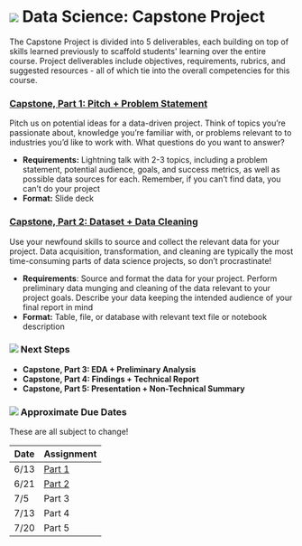# ![](https://ga-dash.s3.amazonaws.com/production/assets/logo-9f88ae6c9c3871690e33280fcf557f33.png) Data Science: Capstone Project

The Capstone Project is divided into 5 deliverables, each building on top of skills learned previously to scaffold students' learning over the entire course. Project deliverables include objectives, requirements, rubrics, and suggested resources - all of which tie into the overall competencies for this course.


### **[Capstone, Part 1: Pitch + Problem Statement][part-1]**

Pitch us on potential ideas for a data-driven project. Think of topics you’re passionate about, knowledge you’re familiar with, or problems relevant to to industries you’d like to work with. What questions do you want to answer?
- **Requirements:** Lightning talk with 2-3 topics, including a problem statement, potential audience, goals, and success metrics, as well as possible data sources for each. Remember, if you can’t find data, you can’t do your project
- **Format:** Slide deck

### **[Capstone, Part 2: Dataset + Data Cleaning][part-2]**

Use your newfound skills to source and collect the relevant data for your project. Data acquisition, transformation, and cleaning are typically the most time-consuming parts of data science projects, so don’t procrastinate!

- **Requirements**: Source and format the data for your project. Perform preliminary data munging and cleaning of the data relevant to your project goals.  Describe your data keeping the intended audience of your final report in mind
- **Format:** Table, file, or database with relevant text file or notebook description

### ![](https://ga-dash.s3.amazonaws.com/production/assets/logo-9f88ae6c9c3871690e33280fcf557f33.png) Next Steps

* **Capstone, Part 3: EDA + Preliminary Analysis**
* **Capstone, Part 4: Findings + Technical Report**
* **Capstone, Part 5: Presentation + Non-Technical Summary**

### ![](https://ga-dash.s3.amazonaws.com/production/assets/logo-9f88ae6c9c3871690e33280fcf557f33.png) Approximate Due Dates

These are all subject to change!

Date | Assignment
-----| ----------
6/13 | [Part 1][part-1]
6/21 | [Part 2][part-2]
7/5  | Part 3
7/13 | Part 4
7/20 | Part 5

<!--- LINKS --->

[part-1]: ./part-01/
[part-2]: ./part-02/
